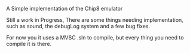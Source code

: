 A Simple implementation of the Chip8 emulator

Still a work in Progress, There are some things needing implementation, such as sound, the debugLog system and a few bug fixes.


For now you it uses a MVSC .sln to compile, but every thing you need to compile it is there.
